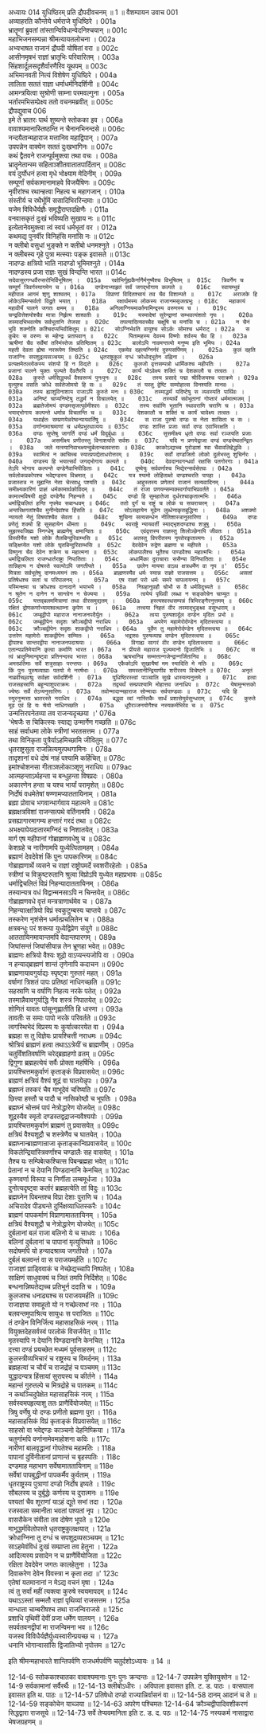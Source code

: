 अध्यायः 014
युधिष्ठिरम् प्रति द्रौपदीवचनम् ॥ 1 ॥
वैशम्पायन उवाच 	001  
अव्याहरति कौन्तेये धर्मराजे युधिष्ठिरे ।	001a  
भ्रातॄणां ब्रुवतां तांस्तान्विविधान्वेदनिश्चयान् ॥	001c  
महाभिजनसम्पन्ना श्रीमत्यायतलोचना ।	002a  
अभ्यभाषत राजानं द्रौपदी योषितां वरा ॥	002c  
आसीनमृषभं राज्ञां भ्रातृभिः परिवारितम् ।	003a  
सिंहशार्दूलसदृशैर्वारणैरिव यूथपम् ॥	003c  
अभिमानवती नित्यं विशेषेण युधिष्ठिरे ।	004a  
लालिता सततं राज्ञा धर्माधर्मनिदर्शिनी ॥	004c  
आमन्त्रयित्वा सुश्रोणी साम्ना परमवल्गुना ।	005a  
भर्तारमभिसम्प्रेक्ष्य ततो वचनमब्रवीत् ॥	005c  
द्रौपद्युवाच 	006  
इमे ते भ्रातरः पार्थ शुष्यन्ते स्तोकका इव ।	006a  
वावाश्यमानास्तिष्ठन्ति न चैनानभिनन्दसे ॥	006c  
नन्दयैतान्महाराज मत्तानिव महाद्विपान् ।	007a  
उपपन्नेन वाक्येन सततं दुःखभागिनः ॥	007c  
कथं द्वैतवने राजन्पूर्वमुक्त्वा तथा वचः ।	008a  
भ्रातॄनेतान्स्म सहिताञ्शीतवातातपार्दितान् ॥	008c  
वयं दुर्योधनं हत्वा मृधे भोक्ष्याम मेदिनीम् ।	009a  
सम्पूर्णां सर्वकामानामाहवे विजयैषिणः ॥	009c  
नृवीरांश्च रथान्हत्वा निहत्य च महागजान् ।	010a  
संस्तीर्य च रथैर्भूमिं ससादिभिररिन्दमाः ॥	010c  
यजेम विविधैर्यज्ञैः समृद्धैराप्तदक्षिणैः ।	011a  
वनवासकृतं दुःखं भविष्यति सुखाय नः ॥	011c  
इत्येतानेवमुक्त्वा त्वं स्वयं धर्मभृतां वर ।	012a  
कथमद्य पुनर्वीर विनिहंसि मनांसि नः ॥	012c  
न क्लीबो वसुधां भुङ्क्ते न क्लीबो धनमश्नुते ।	013a  
न क्लीबस्य गृहे पुत्रा मत्स्याः पङ्क इवासते ॥	013c  
नादण्डः क्षत्रियो भाति नादण्डो भूमिमश्नुते ।	014a  
नादण्डस्य प्रजा राज्ञः सुखं विन्दन्ति भारत ॥	014c  
`सदेवासुरगन्धर्वैरप्सरोभिर्विभूषितम् ।	015a  
रक्षोभिर्गुह्यकैर्नागैर्मनुष्यैश्च विभूषितम् ॥	015c  
त्रिवर्गेण च सम्पूर्णं त्रिवर्गस्यागमेन च ।	016a  
दण्डेनाभ्याहृतं सर्वं जगद्भोगाय कल्पते ॥	016c  
स्वायम्भुवं महीपाल आगमं शृणु शाश्वतम् ।	017a  
विप्राणां विदितश्चायं तव चैव विशाम्पते ॥	017c  
अराजके हि लोकेऽस्मिन्सर्वतो विद्रुते भयात् ।	018a  
रक्षार्थमस्य लोकस्य राजानमसृजत्प्रभुः ।	018c  
महाकायं महावीर्यं पालने जगतः क्षमम् ॥	018a  
अनिलाग्नियमार्काणामिन्द्रस्य वरुणस्य च ।	019c  
चन्द्रवित्तेशयोश्चैव मात्रा निर्हृत्य शाश्वतीः ॥	019c  
यस्मादेषां सुरेन्द्राणां सम्भवत्यंशतो नृपः ।	020a  
तस्मादभिभवत्येष सर्वभूतानि तेजसा ॥	020c  
तपत्यादित्यवच्चैव चक्षूंषि च मनांसि च ।	021a  
न चैनं भुवि शक्नोति कश्चिदप्यभिवीक्षितुम् ॥	021c  
सोऽग्निर्भवति वायुश्च सोऽर्कः सोमश्च धर्मराट् ।	022a  
स कुबेरः स वरुणः स महेन्द्रः प्रतापवान् ॥	022c  
पितामहस्य देवस्य विष्णोः शर्वस्य चैव हि ।	023a  
ऋषीणां चैव सर्वेषां तस्मिंस्तेजः प्रतिष्ठितम् ॥	023c  
बालोऽपि नावमन्तव्यो मनुष्य इति भूमिपः ।	024a  
महती देवता ह्येषा नररूपेण तिष्ठति ॥	024c  
एकमेव दहत्यग्निर्नरं दुरुपसर्पिणम् ।	025a  
कुलं दहति राजाग्निः सपशुद्रव्यसञ्चयम् ॥	025c  
धृतराष्ट्रकुलं दग्धं क्रोधोद्भूतेन वह्निना ।	026a  
प्रत्यक्षमेतल्लोकस्य संशयो हि न विद्यते ॥	026c  
कुलजो वृत्तसम्पन्नो धार्मिकश्च महीपतिः ।	027a  
प्रजानां पालने युक्तः पूज्यते दैवतैरपि ॥	027c  
कार्यं योऽवेक्ष्य शक्तिं च देशकालौ च तत्वतः ।	028a  
कुरुते धर्मसिद्ध्यर्थं वैश्वरूप्यं पुनःपुनः ॥	028c  
तस्य प्रसादे पद्मा श्रीर्विजयश्च पराक्रमे ।	029a  
मृत्युश्च वसति क्रोधे सर्वतेजोमयो हि सः ॥	029c  
तं यस्तु द्वेष्टि सम्मोहात्स विनश्यति मानवः ।	030a  
तस्य ह्याशुविनाशाय राजाऽपि कुरुते मनः ॥	030c  
तस्माद्धर्मं यदिष्टेषु स व्यवस्यति पार्थिवः ।	031a  
अनिष्टं चाप्यनिष्टेषु तद्धर्मं न विचालयेत् ॥	031c  
तस्यार्थे सर्वभूतानां गोप्तारं धर्ममात्मजम् |	032a  
ब्रह्मतेजोमयं दण्डमसृजत्पूर्वमीश्वरः ॥	032c  
तस्य सर्वाणि भूतानि स्थावराणि चराणि च ।	033a  
भयाद्भोगाय कल्पन्ते धर्मान्न विचलन्ति च ॥	033c  
देशकालौ च शक्तिं च कार्यं चावेक्ष्य तत्वतः ।	034a  
यथार्हतः सम्प्रणयेन्नरेष्वन्यायवर्तिषु ॥	034c  
स राजा पुरुषो दण्डः स नेता शासिता च सः ।	035a  
वर्णानामाश्रमाणां च धर्मप्रभुरथाव्ययः ॥	035c  
दण्डः शास्ति प्रजाः सर्वा दण्ड एवाभिरक्षति ।	036a  
दण्डः सुप्तेषु जागर्ति दण्डं धर्मं विदुर्बुधाः ॥	036c  
सुसमीक्ष्य धृतो दण्डः सर्वा रञ्जयति प्रजाः ।	037a  
असमीक्ष्य प्रणीतस्तु विनाशयति सर्वशः ॥	037c  
यदि न प्रणयेद्राजा दण्डं दण्ड्येष्वतन्द्रितः ।	038a  
जले मत्स्यानिवाभक्ष्यन्दुर्बलान्बलवत्तराः ॥	038c  
काकोऽद्याच्च पुरोडाशं श्वा चैवावलिहेद्धविः ।	039a  
स्वामित्वं न क्वचिच्च स्यात्प्रपद्येताधरोत्तरम् ॥	039c  
सर्वो दण्डजितो लोको दुर्लभस्तु शुचिर्नरः ।	040a  
दण्डस्य हि भयात्सर्वं जगद्भोगाय कल्पते ॥	040c  
देवदानवगन्धर्वा रक्षांसि पतगोरगाः ।	041a  
तेऽपि भोगाय कल्पन्ते दण्डेनैवाभिपीडिताः ॥	041c  
दूष्येयुः सर्ववर्णाश्च भिद्येरन्सर्वसेतवः ।	042a  
सर्वलोकप्रकोपश्च भवेद्दण्डस्य विभ्रमात् ॥	042c  
यत्र श्यामो लोहिताक्षो दण्डश्चरति पापहा ।	043a  
प्रजास्तत्र न मुह्यन्ति नेता चेत्साधु पश्यति ॥	043c  
आहुस्तस्य प्रणेतारं राजानं सत्यवादिनम् ।	044a  
समीक्ष्यकारिणं प्राज्ञं धर्मकामार्थकोविदम् ॥	044c  
तं राजा प्रणयन्सम्यक्स्वर्गायाभिप्रवर्तते ।	045a  
कामात्मविषयी क्षुद्रो दण्डेनैव निहन्यते ॥	045c  
दण्डो हि सुमहातेजा दुर्धरश्चाकृतात्मभिः ।	046a  
धर्माद्विचलितं हन्ति नृपमेव सबान्धवम् ॥	046c  
ततो दुर्गं च राष्ट्रं च लोकं च सचराचरम् ।	047a  
अन्तरिक्षगतांश्चैव मुनीन्देवांश्च हिंसति ॥	047c  
सोऽसहायेन मूढेन लुब्धेनाकृतबुद्धिना ।	048a  
अशक्यो न्यायतो नेतुं विषयांश्चैव सेवता ॥	048c  
शुचिना सत्यसन्धेन नीतिशास्त्रानुसारिणा ।	049a  
दण्डः प्रणेतुं शक्यो हि सुसहायेन धीमता ॥	049c  
स्वराष्ट्रे न्यायवर्ती स्याद्भृशदण्डश्च शत्रुषु ।	050a  
सुहृत्स्वजिह्मः स्निग्धेषु ब्राह्मणेषु क्षमान्वितः ॥	050c  
एवंवृत्तस्य राज्ञस्तु शिलोञ्छेनापि जीवतः ।	051a  
विस्तीर्येत यशो लोके तैलबिन्दुरिवाम्भसि ॥	051c  
अतस्तु विपरीतस्य नृपतेरकृतात्मनः ।	052a  
सङ्क्षिप्येत यशो लोके घृतबिन्दुरिवाम्भसि ॥	052c  
देवदेवेन रुद्रेण ब्रह्मणा च महीपते ।	053a  
विष्णुना चैव देवेन शक्रेण च महात्मना ॥	053c  
लोकपालैश्च भूतैश्च पाण्डवैश्च महात्मभिः ।	054a  
धर्माद्विचलिता राजन्धार्तराष्ट्रा निपातिताः ।	054c  
अधार्मिका दुराचाराः ससैन्या विनिपातिताः ॥	054e  
तान्निहत्य न दोषस्ते स्वल्पोऽपि जगतीपते ।	055a  
छलेन मायया वाऽथ क्षत्रधर्मेण वा नृप ॥'	055c  
मित्रता सर्वभूतेषु दानमध्ययनं तपः ।	056a  
ब्राह्मणस्यैव धर्मः स्यान्न राज्ञो राजसत्तम ॥	056c  
असतां प्रतिषेधश्च सतां च परिपालनम् ।	057a  
एष राज्ञां परो धर्मः समरे चापलायनम् ॥	057c  
यस्मिन्क्षमा च क्रोधश्च दानादाने भयाभये ।	058a  
निग्रहानुग्रहौ चोभौ स वै धर्मविदुच्यते ॥	058c  
न श्रुतेन न दानेन न सान्त्वेन न चेज्यया ।	059a  
त्वयेयं पृथिवी लब्धा न सङ्कोचेन चाप्युत ॥	059c  
यत्तद्बलममित्राणां तथा वीरसमुद्यतम् ।	060a  
हस्त्यश्वरथसम्पन्नं त्रिभिरङ्गैरनुत्तमम् ॥	060c  
रक्षितं द्रोणकर्णाभ्यामश्वत्थाम्ना कृपेण च ।	061a  
तत्त्वया निहतं वीर तस्माद्भुङ्क्ष्व वसुन्धराम् ॥	061c  
जम्बूद्वीपो महाराज नानाजनपदैर्युतः ।	062a  
त्वया पुरुषशार्दूल दण्डेन मृदितः प्रभो ॥	062c  
जम्बूद्वीपेन सदृशः क्रौञ्चद्वीपो नराधिप ।	063a  
अपरेण महामेरोर्दण्डेन मृदितस्त्वया ॥	063c  
क्रौञ्चद्वीपेन सदृशः शाकद्वीपो नराधिप ।	064a  
पूर्वेण तु महामेरोर्दण्डेन मृदितस्त्वया ॥	064c  
उत्तरेण महामेरोः शाकद्वीपेन सम्मितः ।	065a  
भद्राश्वः पुरुषव्याघ्र दण्डेन मृदितस्त्वया ॥	065c  
द्वीपाश्च सान्तरद्वीपा नानाजनपदाश्रयाः ।	066a  
विगाह्य सागरं वीर दण्डेन मृदितास्त्वया ॥	066c  
एतान्यप्रतिमेयानि कृत्वा कर्माणि भारत ।	067a  
न प्रीयसे महाराज पूज्यमानो द्विजातिभिः ॥	067c  
स त्वं भ्रातॄनिमान्दृष्ट्वा प्रतिनन्दस्व भारत ।	068a  
ऋषभानिव सम्मत्तान्गजेन्द्रान्गर्जितानिव ॥	068c  
अमरप्रतिमाः सर्वे शत्रुसाहाः परन्तपाः ।	069a  
एकैकोऽपि सुखायैषां मम स्यादिति मे मतिः ॥	069c  
किं पुनः पुरुषव्याघ्राः पतयो मे नरर्षभाः ।	070a  
समस्तानीन्द्रियाणीव शरीरस्य विचेष्टने ॥	070c  
अनृतं नाब्रवीच्छ्वश्रूः सर्वज्ञा सर्वदर्शिनी ।	071a  
युधिष्ठिरस्त्वां पाञ्चालि सुखे धास्यत्यनुत्तमे ॥	071c  
हत्वा राजसहस्राणि बहून्याशुपराक्रमः ।	072a  
तद्व्यर्थं सम्प्रपश्यामि मोहात्तव जनाधिप ॥	072c  
येषामुन्मत्तको ज्येष्ठः सर्वे तेऽप्यनुसारिणः ।	073a  
तवोन्मादान्महाराज सोन्मादाः सर्वपाण्डवाः ॥	073c  
यदि हि स्युरनुन्मत्ता भ्रातरस्ते नराधिप ।	074a  
बद्ध्वा त्वां नास्तिकैः सार्धं प्रशासेयुर्वसुन्धराम् ॥	074c  
कुरुते मूढ एवं हि यः श्रेयो नाधिगच्छति ।	075a  
धूपैरञ्जनयोगैश्च नस्यकर्मभिरेव च ॥	075c  
`उन्मत्तिरपनेतव्या तव राजन्यदृच्छया ।'	076a  
'भेषजैः स चिकित्स्यः स्याद्य उन्मार्गेण गच्छति ॥	076c  
साहं सर्वाधमा लोके स्त्रीणां भरतसत्तम ।	077a  
तथा विनिकृता पुत्रैर्याऽहमिच्छामि जीवितुम् ॥	077c  
धृतराष्ट्रसुता राजन्नित्यमुत्पथगामिनः ।	078a  
तादृशानां वधे दोषं नाहं पश्यामि कर्हिचित् ॥	078c  
इमांश्चोशनसा गीताञ्श्लोकाञ्शृणु नराधिप ॥	079ac  
आत्महन्ताऽर्थहन्ता च बन्धुहन्ता विषप्रदः ।	080a  
अकारणेन हन्ता च यश्च भार्यां परामृशेत् ॥	080c  
निर्दोषं वधमेतेषां षण्णामप्याततायिनाम् ।	081a  
ब्रह्मा प्रोवाच भगवान्भार्गवाय महात्मने ॥	081c  
ब्रह्मक्षत्रविशां राजन्सत्पथे वर्तिनामपि ।	082a  
प्रसह्यागारमागम्य हन्तारं गरदं तथा ॥	082c  
अभक्ष्यापेयदातारमग्निदं च निशातयेत् ।	083a  
मार्ग एष महीपानां गोब्राह्मणवधेषु च ॥	083c  
केशग्रहे च नारीणामपि युध्येत्पितामहम् ।	084a  
ब्रह्माणं देवदेवेशं किं पुनः पापकारिणम् ॥	084c  
गोब्राह्मणार्थे व्यसने च राज्ञां राष्ट्रोपमर्दे स्वशरीरहेतोः ।	085a  
स्त्रीणां च विक्रुष्टरुतानि श्रुत्वा विप्रोऽपि युध्येत महाप्रभावः ॥	085c  
धर्माद्विचलितं विप्रं निहन्यादाततायिनम् ।	086a  
तस्यान्यत्र वधं विद्वान्मनसाऽपि न चिन्तयेत् ॥	086c  
गोब्राह्मणवधे वृत्तं मन्त्रत्राणार्थमेव च ।	087a  
निहन्यात्क्षत्रियो विप्रं स्वकुटुम्बस्य चाप्तये ॥	087c  
तस्करेण नृशंसेन धर्मात्प्रचलितेन च ।	088a  
क्षत्रबन्धुः परं शक्त्या युध्येद्विप्रेण संयुगे ॥	088c  
आततायिनमायान्तमपि वेदान्तपारगम् ।	089a  
जिघांसन्तं जिघांसीयान्न तेन भ्रूणहा भवेत् ॥	089c  
ब्राह्मणः क्षत्रियो वैश्यः शूद्रो वाऽप्यन्त्यजोपि वा ।	090a  
न हन्याद्ब्राह्मणं शान्तं तृणेनापि कदाचन ॥	090c  
ब्राह्मणायावगुर्याद्यः स्पृष्ट्वा गुरुतरं महत् ।	091a  
वर्षाणां त्रिशतं पापः प्रतिष्ठां नाधिगच्छति ॥	091c  
सहस्राणि च वर्षाणि निहत्य नरके पतेत् ।	092a  
तस्मान्नैवावगुर्याद्धि नैव शस्त्रं निपातयेत् ॥	092c  
शोणितं यावतः पांसून्गृह्णातीति हि धारणा ।	093a  
तावतीः स समाः पापो नरके परिवर्तते ॥	093c  
त्वगस्थिभेदं विप्रस्य यः कुर्यात्कारयेत वा ।	094a  
ब्रह्महा स तु विज्ञेयः प्रायश्चित्ती नराधमः ॥	094c  
श्रोत्रियं ब्राह्मणं हत्वा तथाऽऽत्रेयीं च ब्राह्मणीम् ।	095a  
चतुर्विंशतिवर्षाणि चरेद्ब्रह्महणो व्रतम् ॥	095c  
द्विगुणा ब्रह्महत्येयं सर्वैः प्रोक्ता महर्षिभिः ।	096a  
प्रायश्चित्तमकुर्वाणं कृताङ्कं विप्रवासयेत् ॥	096c  
ब्राह्मणं क्षत्रियं वैश्यं शूद्रं वा घातयेन्नृपः ।	097a  
ब्रह्मघ्नं तस्करं चैव माभूदेवं चरिष्यति ॥	097c  
छित्त्वा हस्तौ च पादौ च नासिकोष्ठौ च भूपतिः ।	098a  
ब्रह्मघ्नं चोत्तमं पापं नेत्रोद्धारेण योजयेत् ॥	098c  
शूद्रस्यैव स्मृतो दण्डस्तद्वद्राजन्यवैश्ययोः ।	099a  
प्रायश्चित्तमकुर्वाणं ब्राह्मणं तु प्रवासयेत् ॥	099c  
क्षत्रियं वैश्यशूद्रौ च शस्त्रेणैव च घातयेत् ।	100a  
ब्रह्मघ्नान्ब्राह्मणान्राजा कृताङ्कान्विप्रवासयेत् ॥	100c  
विकलेन्द्रियांस्त्रिवर्णांश्च चण्डालैः सह वासयेत् ।	101a  
तैश्च यः सम्पिबेत्कश्चित्स पिबन्ब्रह्महा भवेत् ॥	101c  
प्रेतानां न च देयानि पिण्डदानानि केनचित् ॥	102ac  
कृष्णवर्णा विरूपा च निर्णीता लम्बमूर्धजा ।	103a  
दुनोत्यदृष्ट्वा कर्तारं ब्रह्महत्येति तां विदुः ॥	103c  
ब्रह्मघ्नेन पिबन्तश्च विप्रा देशाः पुराणि च ।	104a  
अचिरादेव पीड्यन्ते दुर्भिक्षव्याधितस्करैः ॥	104c  
ब्राह्मणं पापकर्माणं विप्राणामाततायिनम् ।	105a  
क्षत्रियं वैश्यशूद्रौ च नेत्रोद्धारेण योजयेत् ॥	105c  
दुर्बलानां बलं राजा बलिनो ये च साधवः ।	106a  
बलिनां दुर्बलानां च पापानां मृत्युरिष्यते ॥	106c  
सदोषमपि यो हन्यादश्राव्य जगतीपते ।	107a  
दुर्बलं बलवन्तं वा स पराजयमर्हति ॥	107c  
राजाज्ञां प्राड्विवाकं च नेच्छेद्यच्चापि निष्पतेत् ।	108a  
साक्षिणं साधुवाक्यं च जितं तमपि निर्दिशेत् ॥	108c  
बन्धनान्निष्पतेद्यच्च प्रतिभूर्न ददाति च ।	109a  
कुलजश्च धनाढ्यश्च स पराजयमर्हति ॥	109c  
राजाज्ञया समाहूतो यो न गच्छेत्सभां नरः ।	110a  
बलवन्तमुपाश्रित्य सायुधः स पराजितः ॥	110c  
तं दण्डेन विनिर्जित्य महासाहसिकं नरम् ।	111a  
वियुक्तदेहसर्वस्वं परलोकं विसर्जयेत् ॥	111c  
मृतस्यापि न देयानि पिण्डदानानि केनचित् ।	112a  
दत्त्वा दण्डं प्रयच्छेत मध्यमं पूर्वसाहसम् ॥	112c  
कुलस्त्रीव्यभिचारं च राष्ट्रस्य च विमर्दनम् ।	113a  
ब्रह्महत्यां च चौर्यं च राजद्रोहं च पञ्चमम् ॥	113c  
युद्धादन्यत्र हिंसायां सुरापस्य च कीर्तने ।	114a  
महान्तं गुरुतल्पे च मित्रद्रोहे च पातकम् ॥	114c  
न कथञ्चिदुपेक्षेत महासाहसिकं नरम् ।	115a  
सर्वस्वमपहृत्याशु ततः प्राणैर्वियोजयेत् ॥	115c  
त्रिषु वर्णेषु यो दण्डः प्रणीतो ब्रह्मणा पुरा ।	116a  
महासाहसिकं विप्रं कृताङ्कं विप्रवासयेत् ॥	116c  
साहस्रो वा भवेद्दण्डः काञ्चनो देहनिष्क्रिया ।	117a  
चतुर्णामपि वर्णानामेवमाहोशना कविः ॥	117c  
नारीणां बालवृद्धानां गोपतेश्च महामतिः ।	118a  
पापानां दुर्विनीतानां प्राणान्तं च बृहस्पतिः ।	118c  
दण्डमाह महाभाग सर्वेषामाततायिनाम् ॥	118e  
सर्वेषां पापबुद्धीनां पापकर्मैव कुर्वताम् ।	119a  
धृतराष्ट्रस्य पुत्राणां दण्डो निर्दोष इष्यते ।	119c  
सौबलस्य च दुर्बुद्धेः कर्णस्य च दुरात्मनः ॥	119e  
पश्यतां चैव शूराणां याऽहं द्यूते सभां तदा ।	120a  
रजस्वला समानीता भवतां पश्यतां नृप ।	120c  
वाससैकेन संवीता तव दोषेण भूपते ॥	120e  
माभूद्धर्मविलोपस्ते धृतराष्ट्रकुलक्षयात् ।	121a  
क्रोधाग्निना तु दग्धं च सपशुद्रव्यसञ्चयम् ॥	121c  
साऽहमेवंविधं दुःखं सम्प्राप्ता तव हेतुना ।	122a  
आदित्यस्य प्रसादेन न च प्राणैर्वियोजिता ॥	122c  
रक्षिता देवदेवेन जगतः कालहेतुना ।	123a  
दिवाकरेण देवेन विवस्त्रा न कृता तदा ॥'	123c  
एतेषां यतमानानां न मेऽद्य वचनं मृषा ।	124a  
त्वं तु सर्वां महीं त्यक्त्वा कुरुषे स्वयमापदम् ॥	124c  
यथाऽऽस्तां सम्मतौ राज्ञां पृथिव्यां राजसत्तम ।	125a  
मान्धाता चाम्बरीषश्च तथा राजन्विराजसे ॥	125c  
प्रशाधि पृथिवीं देवीं प्रजा धर्मेण पालयन् ।	126a  
सपर्वतवनद्वीपां मा राजन्विमना भव ॥	126c  
यजस्व विविधैर्यज्ञैर्युध्यस्वारीन्प्रयच्छ च ।	127a  
धनानि भोगान्वासांसि द्विजातिभ्यो नृपोत्तम ॥ 	127c  

इति श्रीमन्महाभारते शान्तिपर्वणि राजधर्मपर्वणि चतुर्दशोऽध्यायः ॥ 14 ॥

12-14-6 स्तोककाश्चातका वावाश्यमानाः पुनः पुनः क्रन्दन्तः ॥ 12-14-7 उपपन्नेन युक्तियुक्तेन ॥ 12-14-9 सर्वकामानां सर्वैरर्थैः ॥ 12-14-13 क्लीबोऽधीरः । अविपाला इवासत इति. ट. ड. पाठः । वत्सपाला इवासत इति थ. पाठः ॥ 12-14-57 प्रतिषेधो दण्डो राज्यान्निर्वासनं वा ॥ 12-14-58 दानम् आदानं च ते ॥ 12-14-59 सङ्कोचेन याच्ञया ॥ 12-14-63 अपरेण पश्चिमतः 12-14-64 क्रौञ्चद्वीपादिवशीकरणं सिद्धद्वारा राजसूये ॥ 12-14-73 सर्वे तेप्यवमानिता इति ट. ड. द. पठः ॥ 12-14-75 नस्यकर्म नासाद्वारा भेषजग्रहणम् ॥
